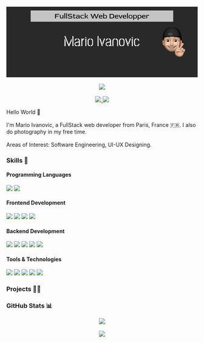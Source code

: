 <p align="center">
  <img src="Readme_Banner.png">
</p>

<p align="center">
  <img src="https://komarev.com/ghpvc/?username=marioivanovic&color=blue">
</p>

<p align="center">
  <a href="https://www.linkedin.com/in/marioivanovic/">
    <img src="https://img.shields.io/badge/LinkedIn-0077B5?style=for-the-badge&logo=linkedin&logoColor=white">
  </a>
 
  <a href="mailto:ivanovic.mario@gmail.com">
    <img src="https://img.shields.io/badge/Gmail-D14836?style=for-the-badge&logo=gmail&logoColor=white">
  </a>
</p>

Hello World 👋
<br/>
<br/>
I'm Mario Ivanovic, a FullStack web developer from Paris, France 🇫🇷. I also do photography in my free time.
<br/>
<br/>
Areas of Interest: Software Engineering, UI-UX Designing.

<h3>
  Skills 💼
</h3>

<h4>Programming Languages</h4>

<p>
  <img src="https://img.shields.io/badge/JavaScript-F7DF1E?style=for-the-badge&logo=javascript&logoColor=black">
  <img src="https://img.shields.io/badge/React-20232A?style=for-the-badge&logo=react&logoColor=61DAFB">
</p>
<h4>Frontend Development</h4>
<p>
  <img src="https://img.shields.io/badge/HTML5-E34F26?style=for-the-badge&logo=html5&logoColor=white">
  <img src="https://img.shields.io/badge/CSS3-1572B6?style=for-the-badge&logo=css3&logoColor=white">
  <img src="https://img.shields.io/badge/React-20232A?style=for-the-badge&logo=react&logoColor=61DAFB">
  <img src="https://img.shields.io/badge/Axios-BD1FE0?style=for-the-badge">
</p>
<h4>Backend Development</h4>
<p>
  <img src="https://img.shields.io/badge/Node.js-339933?style=for-the-badge&logo=nodedotjs&logoColor=white">
  <img src="https://img.shields.io/badge/Express.js-000000?style=for-the-badge&logo=express&logoColor=white">
  <img src="https://img.shields.io/badge/MongoDB-white?style=for-the-badge&logo=mongodb&logoColor=4EA94B">
  <img src="https://img.shields.io/badge/MySQL-005C84?style=for-the-badge&logo=mysql&logoColor=white">
  <img src="https://img.shields.io/badge/Mongoose-00C58E?style=for-the-badge">
</p>
<h4>Tools & Technologies</h4>
<p>
  <img src="https://img.shields.io/badge/Git-F05032?style=for-the-badge&logo=git&logoColor=white">
  <img src="https://img.shields.io/badge/GitHub-100000?style=for-the-badge&logo=github&logoColor=white">
  <img src="https://img.shields.io/badge/Figma-F24E1E?style=for-the-badge&logo=figma&logoColor=white">
  <img src="https://img.shields.io/badge/Notion-000000?style=for-the-badge&logo=notion&logoColor=white">
  <img src="https://img.shields.io/badge/Netifly-430098?style=for-the-badge&logo=netifly&logoColor=white">
</p>

<h3>
  Projects 👨‍💻
</h3>
<ul>
</ul>

<h3>
  GitHub Stats 📊
</h3>
<p align="center">
  <img src="https://github-readme-stats.vercel.app/api?username=marioivanovic&show_icons=true&theme=vision-friendly-dark">
</p>
<p align="center">
  <img src="https://github-readme-stats.vercel.app/api/top-langs/?username=marioivanovic&theme=vision-friendly-dark">
</p>
